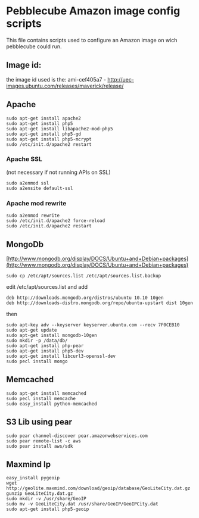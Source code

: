 Pebblecube Amazon image config scripts
===
This file contains scripts used to configure an Amazon image on wich pebblecube could run.

## Image id: 
the image id used is the: ami-cef405a7 - http://uec-images.ubuntu.com/releases/maverick/release/

## Apache
    sudo apt-get install apache2
    sudo apt-get install php5
    sudo apt-get install libapache2-mod-php5
    sudo apt-get install php5-gd
    sudo apt-get install php5-mcrypt
    sudo /etc/init.d/apache2 restart

### Apache SSL 
(not necessary if not running APIs on SSL)

    sudo a2enmod ssl
    sudo a2ensite default-ssl
    
### Apache mod rewrite
    
    sudo a2enmod rewrite
    sudo /etc/init.d/apache2 force-reload
    sudo /etc/init.d/apache2 restart

## MongoDb 
[http://www.mongodb.org/display/DOCS/Ubuntu+and+Debian+packages](http://www.mongodb.org/display/DOCS/Ubuntu+and+Debian+packages)

    sudo cp /etc/apt/sources.list /etc/apt/sources.list.backup

edit  /etc/apt/sources.list and add 
	
    deb http://downloads.mongodb.org/distros/ubuntu 10.10 10gen
    deb http://downloads-distro.mongodb.org/repo/ubuntu-upstart dist 10gen

then

    sudo apt-key adv --keyserver keyserver.ubuntu.com --recv 7F0CEB10
    sudo apt-get update 
    sudo apt-get install mongodb-10gen
    sudo mkdir -p /data/db/
    sudo apt-get install php-pear 
    sudo apt-get install php5-dev
    sudo apt-get install libcurl3-openssl-dev 
    sudo pecl install mongo

## Memcached

    sudo apt-get install memcached
    sudo pecl install memcache
    sudo easy_install python-memcached

## S3 Lib using pear

    sudo pear channel-discover pear.amazonwebservices.com
    sudo pear remote-list -c aws
    sudo pear install aws/sdk

## Maxmind Ip

    easy_install pygeoip
    wget http://geolite.maxmind.com/download/geoip/database/GeoLiteCity.dat.gz
    gunzip GeoLiteCity.dat.gz
    sudo mkdir -v /usr/share/GeoIP
    sudo mv -v GeoLiteCity.dat /usr/share/GeoIP/GeoIPCity.dat
    sudo apt-get install php5-geoip